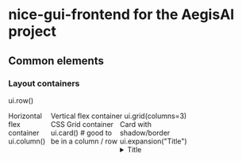 # nice-gui-frontend for the AegisAI project


## Common elements

### Layout containers
ui.row()                                             <div style="display: flex;">                           Horizontal flex container
ui.column()                                          <div style="display: flex; flex-direction: column;">   Vertical flex container
ui.grid(columns=3)                                   <div style="display: grid; grid-template-columns: repeat(3, 1fr);">    CSS Grid container
ui.card()       # good to be in a column / row       <div class="card">                                     Card with shadow/border
ui.expansion("Title")                                <details><summary>Title</summary>                      Expandable section

### Navigation & Structure
ui.tabs()                                            <div class="tabs"><nav>...</nav><div class="content">...</div></div>   Tab navigation
ui.stepper()                                         Multi-step form markup                                 Step-by-step form
ui.scroll_area()                                     <div style="overflow: auto;">                          Scrollable container
ui.splitter()                                        Resizable split panes                                  Panel divider

### Input Elements
ui.button("Click me", on_click=handler)	             <button onclick="handler()">Click me</button>	        Interactive button
ui.input(label="Text input", placeholder="123")	     <input type="text" placeholder="123">	                Single-line text input
ui.textarea(label="Multi-line", placeholder="123")	 <textarea placeholder="123"></textarea>	            Multi-line text input
ui.number(label="Number", value=42, min=0, max=100)	 <input type="number" value="42" min="0" max="100">	    Numeric input
ui.slider(min=0, max=100, value=50)	                 <input type="range" min="0" max="100" value="50">	    Range slider
ui.toggle(options=['Option A', 'Option B'])	         Radio button group or custom toggle	                Option selector
ui.checkbox("Check me")	                             <input type="checkbox"> Check me	                    Checkbox input
ui.switch("Toggle me")	                             <input type="checkbox" class="toggle"> Toggle me	    Toggle switch
ui.select(options=['A', 'B'], value='A')	         <select><option>A</option><option>B</option></select>	Dropdown selection
ui.radio(options=['Red', 'Green'], value='Red')	     Radio button group	                                    Radio button group
ui.date(value='2023-12-01')	                         <input type="date" value="2023-12-01">	                Date picker
ui.time(value='14:30')	                             <input type="time" value="14:30">	                    Time picker
ui.upload(label="File upload", on_upload=handler)	 <input type="file" onchange="handler()">	            File upload

### Display Elements
ui.label("Simple text display")                      <div>Simple text display</div>                         Text display
ui.markdown("# Markdown **support**")                <h1>Markdown <strong>support</strong></h1>             Markdown content
ui.html("<div>Raw HTML</div>")                       <div>Raw HTML</div>                                    Direct HTML injection
ui.icon("thumb_up")                                  <i class="material-icons">thumb_up</i>                 Material icon
ui.image("https://picsum.photos/200")                <img src="https://picsum.photos/200">                  Image display
ui.avatar("JD", color="blue")                        <div class="avatar blue">JD</div>                      User avatar
ui.spinner(size="lg")                                <div class="spinner large"></div>                      Loading indicator
ui.linear_progress(value=0.5)                        <progress value="0.5" max="1">                         Progress bar
ui.circular_progress(value=75)                       SVG circle animation                                   Circular progress
ui.separator()                                       <hr>                                                   Horizontal divider
ui.badge("New", color="red")                         <span class="badge red">New</span>                     Status badge

### Data Display
ui.table(columns=['Name', 'Age'], rows=[...])        <table><tr><th>Name</th><th>Age</th></tr>...</table>   Data table
ui.aggrid.from_pandas(df)                            Advanced JS grid component                             Interactive data grid
ui.chart({...})                                      <canvas> with Chart.js                                 Chart.js charts
ui.plotly(fig)                                       Plotly.js div                                          Plotly charts
ui.pyplot(fig)                                       <img src="data:image/png;base64,...">                  Matplotlib figures
ui.echart({...})                                     ECharts div                                            ECharts visualization

### Interactive & Feedback
ui.notify("Message")                                 Toast notification div                                 Popup message
ui.dialog()                                          <dialog> or modal div                                  Modal dialog
ui.menu()                                            <nav><ul><li>...</li></ul></nav>                       Dropdown menu
ui.tooltip("Help text")                              <div class="tooltip">Help text</div>                   Hover tooltip
ui.link("Go to page", "/page")                       <a href="/page">Go to page</a>                         Hyperlink
ui.button("Navigate", on_click=ui.open("/target"))   <button onclick="window.location='/target'">Navigate</button>    Navigation button

### Media & Files
ui.audio("audio.mp3")                                <audio controls><source src="audio.mp3"></audio>       Audio player
ui.video("video.mp4")                                <video controls><source src="video.mp4"></video>       Video player
ui.download("data.txt", "Hello World")               <a download="data.txt" href="data:text/plain,Hello World">Download</a>    File download

### Advanced Components
ui.tree([...])                                       Nested <ul><li> structure                              Tree view component
ui.timeline([...])                                   Timeline markup                                        Timeline display
ui.jupyter(code)                                     Code execution iframe                                  Code execution
ui.json({...})                                       <pre>{...}</pre>                                       JSON viewer


## tailwind classes:
### Width
.classes('w-full')                width: 100%;                                  100% width
.classes('w-1/2')                 width: 50%;                                   50% width
.classes('w-1/3')                 width: 33.333333%;                            33% width
.classes('w-64')                  width: 16rem;                                 256px width
.classes('w-auto')                width: auto;                                  auto width
.classes('max-w-md')              max-width: 28rem;                             max-width: 28rem (448px)
.classes('max-w-lg')              max-width: 32rem;                             max-width: 32rem (512px)

### Height
.classes('h-screen')              height: 100vh;                                100vh height
.classes('h-full')                height: 100%;                                 100% height
.classes('h-64')                  height: 16rem;                                256px height

### Padding
.classes('p-2')                   padding: 0.5rem;                              8px padding
.classes('p-4')                   padding: 1rem;                                16px padding (most common)
.classes('p-6')                   padding: 1.5rem;                              24px padding
.classes('px-4')                  padding-left: 1rem; padding-right: 1rem;      16px left/right
.classes('py-2')                  padding-top: 0.5rem; padding-bottom: 0.5rem;  8px top/bottom
.classes('pt-4')                  padding-top: 1rem;                            16px top only
.classes('pb-2')                  padding-bottom: 0.5rem;                       8px bottom only

### Margin
.classes('m-2')                   margin: 0.5rem;                               8px margin
.classes('m-4')                   margin: 1rem;                                 16px margin
.classes('mx-auto')               margin-left: auto; margin-right: auto;        center horizontally
.classes('my-4')                  margin-top: 1rem; margin-bottom: 1rem;        16px top/bottom margin
.classes('mt-2')                  margin-top: 0.5rem;                           8px top margin
.classes('mb-4')                  margin-bottom: 1rem;                          16px bottom margin

### Gap
.classes('gap-2')                 gap: 0.5rem;                                  8px gap (small)
.classes('gap-4')                 gap: 1rem;                                    16px gap (medium - most common)
.classes('gap-6')                 gap: 1.5rem;                                  24px gap (large)

### Primary colors
.classes('bg-blue-500')           background-color: #3b82f6;                    Medium blue
.classes('bg-green-500')          background-color: #22c55e;                    Medium green
.classes('bg-red-500')            background-color: #ef4444;                    Medium red
.classes('bg-yellow-500')         background-color: #eab308;                    Medium yellow
.classes('bg-purple-500')         background-color: #a855f7;                    Medium purple
.classes('bg-gray-500')           background-color: #6b7280;                    Medium gray

### Light backgrounds
.classes('bg-blue-50')            background-color: #eff6ff;                    Very light blue
.classes('bg-gray-50')            background-color: #f9fafb;                    Very light gray
.classes('bg-green-50')           background-color: #f0fdf4;                    Very light green
.classes('bg-white')              background-color: #fff;                       White
.classes('bg-transparent')        background-color: transparent;                Transparent

### Text Colors
.classes('text-white')            color: #fff;                                  White text
.classes('text-black')            color: #000;                                  Black text
.classes('text-gray-600')         color: #4b5563;                               Dark gray text
.classes('text-gray-400')         color: #9ca3af;                               Light gray text
.classes('text-blue-600')         color: #2563eb;                               Blue text
.classes('text-red-600')          color: #dc2626;                               Red text

### Borders and Radius
.classes('border')                border-width: 1px;                            1px border
.classes('border-2')              border-width: 2px;                            2px border
.classes('border-gray-300')       border-color: #d1d5db;                        Light gray border
.classes('border-blue-500')       border-color: #3b82f6;                        Blue border
.classes('rounded')               border-radius: 0.25rem;                       Small border radius
.classes('rounded-lg')            border-radius: 0.5rem;                        Large border radius
.classes('rounded-full')          border-radius: 9999px;                        Full rounded (circles)

### Shadows
.classes('shadow')                box-shadow: 0 1px 3px 0 #0000001a, 0 1px 2px 0 #0000000f;             Small shadow
.classes('shadow-md')             box-shadow: 0 4px 6px -1px #0000001a, 0 2px 4px -1px #0000000f;       Medium shadow
.classes('shadow-lg')             box-shadow: 0 10px 15px -3px #0000001a, 0 4px 6px -2px #0000000f;     Large shadow
.classes('shadow-none')           box-shadow: none;                                                     No shadow

### Text size
.classes('text-sm')               font-size: 0.875rem; line-height: 1.25rem;    Small text
.classes('text-base')             font-size: 1rem; line-height: 1.5rem;         Base text (default)
.classes('text-lg')               font-size: 1.125rem; line-height: 1.75rem;    Large text
.classes('text-xl')               font-size: 1.25rem; line-height: 1.75rem;     Extra large
.classes('text-2xl')              font-size: 1.5rem; line-height: 2rem;         2x large
.classes('text-3xl')              font-size: 1.875rem; line-height: 2.25rem;    3x large

### Font Weight
.classes('font-normal')           font-weight: 400;                             Normal weight
.classes('font-medium')           font-weight: 500;                             Medium weight
.classes('font-bold')             font-weight: 700;                             Bold (most common)
.classes('font-semibold')         font-weight: 600;                             Semi-bold

### Text Alignment
.classes('text-left')             text-align: left;                             Left align
.classes('text-center')           text-align: center;                           Center align (common)
.classes('text-right')            text-align: right;                            Right align

### Flexbox
.classes('flex')                  display: flex;                                Display flex
.classes('flex-col')              flex-direction: column;                       Flex column
.classes('flex-row')              flex-direction: row;                          Flex row (default)
.classes('items-center')          align-items: center;                          Vertical center
.classes('items-start')           align-items: flex-start;                      Vertical start
.classes('justify-center')        justify-content: center;                      Horizontal center
.classes('justify-between')       justify-content: space-between;               Space between
.classes('justify-around')        justify-content: space-around;                Space around

### Grid
.classes('grid')                  display: grid;                                Display grid
.classes('grid-cols-2')           grid-template-columns: repeat(2, minmax(0, 1fr));     2 columns
.classes('grid-cols-3')           grid-template-columns: repeat(3, minmax(0, 1fr));     3 columns
.classes('grid-cols-4')           grid-template-columns: repeat(4, minmax(0, 1fr));     4 columns

### Hover Effects
.classes('hover:bg-blue-600')     (on hover) background-color: #2563eb;                                             Darker blue on hover
.classes('hover:shadow-lg')       (on hover) box-shadow: 0 10px 15px -3px #0000001a, 0 4px 6px -2px #0000000f;      Larger shadow on hover
.classes('hover:scale-105')       (on hover) transform: scale(1.05);                                                Slight scale on hover

### Opacity
.classes('opacity-50')            opacity: 0.5;                                 50% opacity
.classes('opacity-75')            opacity: 0.75;                                75% opacity
.classes('opacity-100')           opacity: 1;                                   100% opacity (normal)

### COMMON COMBINATIONS: Cards
.classes('p-4 bg-white rounded shadow')         
padding: 1rem; background-color: #fff; border-radius: 0.25rem; box-shadow: 0 1px 3px 0 #0000001a, 0 1px 2px 0 #0000000f;    
Basic card

.classes('p-6 bg-gray-50 rounded-lg border')    
padding: 1.5rem; background-color: #f9fafb; border-radius: 0.5rem; border-width: 1px;                                       
Fancy card

### COMMON COMBINATIONS: Buttons
.classes('px-4 py-2 bg-blue-500 text-white rounded hover:bg-blue-600')   
padding-left: 1rem; padding-right: 1rem; padding-top: 0.5rem; padding-bottom: 0.5rem; background-color: #3b82f6; color: #fff; border-radius: 0.25rem; (on hover) background-color: #2563eb;    
Primary button

.classes('px-3 py-1 bg-gray-200 text-gray-800 rounded')                  
padding-left: 0.75rem; padding-right: 0.75rem; padding-top: 0.25rem; padding-bottom: 0.25rem; background-color: #e5e7eb; color: #1f2937; border-radius: 0.25rem;                               
Secondary button

with ui.button('Options', icon='menu'):
    with ui.menu():  # This creates the dropdown
        ui.menu_item('Edit')
        ui.menu_item('Delete')
        ui.separator()
        ui.menu_item('Settings')

ui.button('Options', icon='menu' on_click=lambda: click(number, default_text)).classes('px-3 py-1 bg-gray-200 text-gray-800 rounded hover:bg-gray-300')

### COMMON COMBINATIONS: Inputs
.classes('p-2 border rounded w-full')           
padding: 0.5rem; border-width: 1px; border-radius: 0.25rem; width: 100%;   
Full width input

.classes('px-3 py-2 border rounded')            
padding-left: 0.75rem; padding-right: 0.75rem; padding-top: 0.5rem; padding-bottom: 0.5rem; border-width: 1px; border-radius: 0.25rem;   
Standard input

### COMMON COMBINATIONS: Layouts
.classes('w-full p-4')                          
width: 100%; padding: 1rem;   
Full width section

.classes('max-w-2xl mx-auto p-6')               
max-width: 42rem; margin-left: auto; margin-right: auto; padding: 1.5rem;   
Centered container

.classes('flex items-center gap-4')             
display: flex; align-items: center; gap: 1rem;   
Horizontal align with gap

